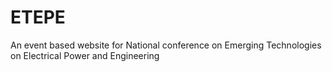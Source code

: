 # ETEPE
An event based website for National conference on Emerging Technologies on Electrical Power and Engineering
